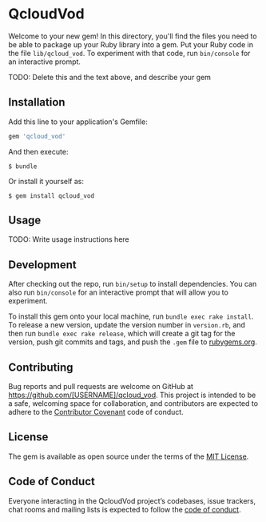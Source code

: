 # QcloudVod

Welcome to your new gem! In this directory, you'll find the files you need to be able to package up your Ruby library into a gem. Put your Ruby code in the file `lib/qcloud_vod`. To experiment with that code, run `bin/console` for an interactive prompt.

TODO: Delete this and the text above, and describe your gem

## Installation

Add this line to your application's Gemfile:

```ruby
gem 'qcloud_vod'
```

And then execute:

    $ bundle

Or install it yourself as:

    $ gem install qcloud_vod

## Usage

TODO: Write usage instructions here

## Development

After checking out the repo, run `bin/setup` to install dependencies. You can also run `bin/console` for an interactive prompt that will allow you to experiment.

To install this gem onto your local machine, run `bundle exec rake install`. To release a new version, update the version number in `version.rb`, and then run `bundle exec rake release`, which will create a git tag for the version, push git commits and tags, and push the `.gem` file to [rubygems.org](https://rubygems.org).

## Contributing

Bug reports and pull requests are welcome on GitHub at https://github.com/[USERNAME]/qcloud_vod. This project is intended to be a safe, welcoming space for collaboration, and contributors are expected to adhere to the [Contributor Covenant](http://contributor-covenant.org) code of conduct.

## License

The gem is available as open source under the terms of the [MIT License](https://opensource.org/licenses/MIT).

## Code of Conduct

Everyone interacting in the QcloudVod project’s codebases, issue trackers, chat rooms and mailing lists is expected to follow the [code of conduct](https://github.com/[USERNAME]/qcloud_vod/blob/master/CODE_OF_CONDUCT.md).
